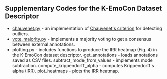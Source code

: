 ## Supplementary Codes for the K-EmoCon Dataset Descriptor
- [chauvenet.py](https://github.com/sotirismos/Emotion-Recognition-Conversations/blob/master/K-EmoCon_SupplementaryCodes/utils/chauvenet.py) - an implementation of [Chauvenet's criterion](https://en.wikipedia.org/wiki/Chauvenet%27s_criterion) for detecting outliers.
- [vote_majority.py](https://github.com/sotirismos/Emotion-Recognition-Conversations/blob/master/K-EmoCon_SupplementaryCodes/utils/vote_majority.py) - implements a majority voting to get a consensus between external annotations.
- plotting.py - includes functions to produce the IRR heatmap (Fig. 4) in the K-EmoCon dataset descriptor.
get_annotations - loads annotations saved as CSV files.
subtract_mode_from_values - implements mode subtraction.
compute_krippendorff_alpha - computes Krippendorff's alpha (IRR).
plot_heatmaps - plots the IRR heatmap.
